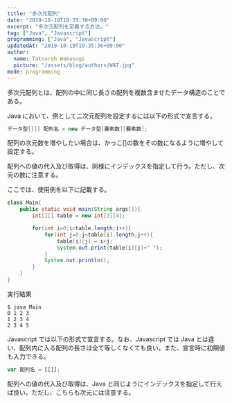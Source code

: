 ```yaml
---
title: "多次元配列"
date: "2019-10-19T19:35:30+09:00"
excerpt: "多次元配列を定義する方法。"
tag: ["Java", "Javascript"]
programming: ["Java", "Javascript"]
updatedAt: "2019-10-19T19:35:30+09:00"
author:
  name: Tatsuroh Wakasugi
  picture: "/assets/blog/authors/WAT.jpg"
mode: programming
---
```


多次元配列とは、配列の中に同じ長さの配列を複数含ませたデータ構造のことである。

<div class="note_content_by_programming_language" id="note_content_Java">

Java において、例として二次元配列を設定するには以下の形式で宣言する。

```java
データ型[][] 配列名 = new データ型[要素数][要素数];
```

配列の次元数を増やしたい場合は、かっこ[]の数をその数になるように増やして設定する。

配列への値の代入及び取得は、同様にインデックスを指定して行う。ただし、次元の数に注意する。

ここでは、使用例を以下に記載する。

```java
class Main{
    public static void main(String args[]){
        int[][] table = new int[3][4];

        for(int i=0;i<table.length;i++){
            for(int j=0;j<table[i].length;j++){
                table[i][j] = i+j;
                System.out.print(table[i][j]+" ");
            }
            System.out.println();
        }
    }
}
```

実行結果

```
$ java Main
0 1 2 3
1 2 3 4
2 3 4 5
```

</div>
<div class="note_content_by_programming_language" id="note_content_Javascript">

Javascript では以下の形式で宣言する。なお、Javascript では Java とは違い、配列内に入る配列の長さは全て等しくなくても良い。また、宣言時に初期値も入力できる。

```javascript
var 配列名 = [[]];
```

配列への値の代入及び取得は、Java と同じようにインデックスを指定して行えば良い。ただし、こちらも次元には注意する。

</div>

